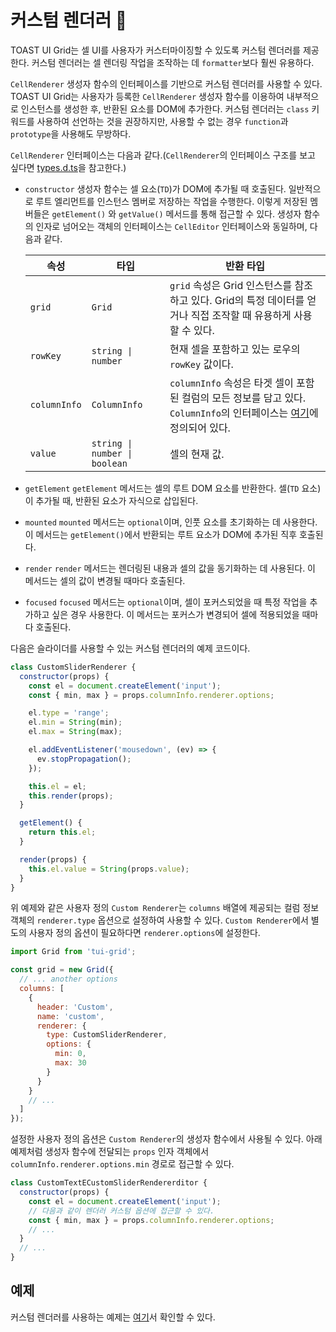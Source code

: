 # 커스텀 렌더러 🔩

TOAST UI Grid는 셀 UI를 사용자가 커스터마이징할 수 있도록 커스텀 렌더러를 제공한다. 커스텀 렌더러는 셀 렌더링 작업을 조작하는 데 `formatter`보다 훨씬 유용하다.

`CellRenderer` 생성자 함수의 인터페이스를 기반으로 커스텀 렌더러를 사용할 수 있다. TOAST UI Grid는 사용자가 등록한 `CellRenderer` 생성자 함수를 이용하여 내부적으로 인스턴스를 생성한 후, 반환된 요소를 DOM에 추가한다. 커스텀 렌더러는 `class` 키워드를 사용하여 선언하는 것을 권장하지만, 사용할 수 없는 경우 `function`과 `prototype`을 사용해도 무방하다.

`CellRenderer` 인터페이스는 다음과 같다.(`CellRenderer`의 인터페이스 구조를 보고 싶다면 [types.d.ts](https://github.com/nhn/tui.grid/blob/master/src/renderer/types.d.ts)을 참고한다.)
* `constructor`
  생성자 함수는 셀 요소(`TD`)가 DOM에 추가될 때 호출된다. 일반적으로 루트 엘리먼트를 인스턴스 멤버로 저장하는 작업을 수행한다. 이렇게 저장된 멤버들은 `getElement()` 와 `getValue()` 메서드를 통해 접근할 수 있다. 생성자 함수의 인자로 넘어오는 객체의 인터페이스는 `CellEditor` 인터페이스와 동일하며, 다음과 같다.

  | 속성 | 타입 | 반환 타입 |
  |--------|--------|--------|
  | `grid` | `Grid` | `grid` 속성은 Grid 인스턴스를 참조하고 있다. Grid의 특정 데이터를 얻거나 직접 조작할 때 유용하게 사용할 수 있다. |
  | `rowKey` | `string \| number` | 현재 셀을 포함하고 있는 로우의 `rowKey` 값이다. |
  | `columnInfo` | `ColumnInfo` | `columnInfo` 속성은 타겟 셀이 포함된 컬럼의 모든 정보를 담고 있다. `ColumnInfo`의 인터페이스는 [여기](https://github.com/nhn/tui.grid/blob/master/src/store/types.ts)에 정의되어 있다. |
  | `value` | `string \| number \| boolean` | 셀의 현재 값. |

* `getElement`
  `getElement` 메서드는 셀의 루트 DOM 요소를 반환한다. 셀(`TD` 요소)이 추가될 때, 반환된 요소가 자식으로 삽입된다.
* `mounted`
  `mounted` 메서드는 `optional`이며, 인풋 요소를 초기화하는 데 사용한다. 이 메서드는 `getElement()`에서 반환되는 루트 요소가 DOM에 추가된 직후 호출된다.
* `render`
  `render` 메서드는 렌더링된 내용과 셀의 값을 동기화하는 데 사용된다. 이 메서드는 셀의 값이 변경될 때마다 호출된다.
* `focused`
  `focused` 메서드는 `optional`이며, 셀이 포커스되었을 때 특정 작업을 추가하고 싶은 경우 사용한다. 이 메서드는 포커스가 변경되어 셀에 적용되었을 때마다 호출된다.

다음은 슬라이더를 사용할 수 있는 커스텀 렌더러의 예제 코드이다. 

```javascript
class CustomSliderRenderer {
  constructor(props) {
    const el = document.createElement('input');
    const { min, max } = props.columnInfo.renderer.options;

    el.type = 'range';
    el.min = String(min);
    el.max = String(max);

    el.addEventListener('mousedown', (ev) => {
      ev.stopPropagation();
    });

    this.el = el;
    this.render(props);
  }

  getElement() {
    return this.el;
  }

  render(props) {
    this.el.value = String(props.value);
  }
}
```

위 예제와 같은 사용자 정의 `Custom Renderer`는 `columns` 배열에 제공되는 컬럼 정보 객체의 `renderer.type` 옵션으로 설정하여 사용할 수 있다. `Custom Renderer`에서 별도의 사용자 정의 옵션이 필요하다면 `renderer.options`에 설정한다.

```javascript
import Grid from 'tui-grid';

const grid = new Grid({
  // ... another options
  columns: [
    {
      header: 'Custom',
      name: 'custom',
      renderer: {
        type: CustomSliderRenderer,
        options: {
          min: 0,
          max: 30
        }
      }        
    }
    // ...
  ]
});
```

설정한 사용자 정의 옵션은 `Custom Renderer`의 생성자 함수에서 사용될 수 있다. 아래 예제처럼 생성자 함수에 전달되는 `props` 인자 객체에서 `columnInfo.renderer.options.min` 경로로 접근할 수 있다.


```js
class CustomTextECustomSliderRendererditor {
  constructor(props) {
    const el = document.createElement('input');
    // 다음과 같이 렌더러 커스텀 옵션에 접근할 수 있다.
    const { min, max } = props.columnInfo.renderer.options;
    // ...
  }
  // ...
}
```

## 예제

커스텀 렌더러를 사용하는 예제는 [여기](https://nhn.github.io/tui.grid/latest/tutorial-example04-custom-renderer)서 확인할 수 있다.